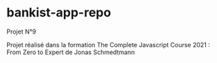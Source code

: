 # bankist-app-repo
Projet N°9


Projet réalisé dans la formation The Complete Javascript Course 2021 : From Zero to Expert de Jonas Schmedtmann



